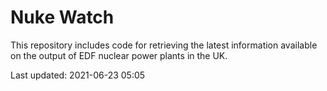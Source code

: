 # Nuke Watch

This repository includes code for retrieving the latest information available on the output of EDF nuclear power plants in the UK.

Last updated: 2021-06-23 05:05